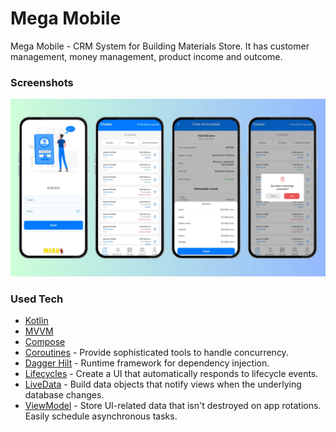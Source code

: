 # Mega Mobile
Mega Mobile - CRM System for Building Materials Store. It has customer management, money management, product income and outcome.

### Screenshots
![image](https://github.com/BogibekDev/Portfolio/raw/main/screenshots/mega_00.webp)

### Used Tech
* [Kotlin](https://kotlinlang.org/)
* [MVVM](https://developer.android.com/jetpack/docs/guide)
* [Compose](https://developer.android.com/jetpack/compose)
* [Coroutines](https://kotlinlang.org/docs/reference/coroutines-overview.html) - Provide sophisticated tools to handle concurrency.
* [Dagger Hilt](https://dagger.dev/hilt/) - Runtime framework for dependency injection.
* [Lifecycles](https://developer.android.com/topic/libraries/architecture/lifecycle) - Create a UI that automatically responds to lifecycle events.
* [LiveData](https://developer.android.com/topic/libraries/architecture/livedata) - Build data objects that notify views when the underlying database changes.
* [ViewModel](https://developer.android.com/topic/libraries/architecture/viewmodel) - Store UI-related data that isn't destroyed on app rotations. Easily schedule asynchronous tasks.
